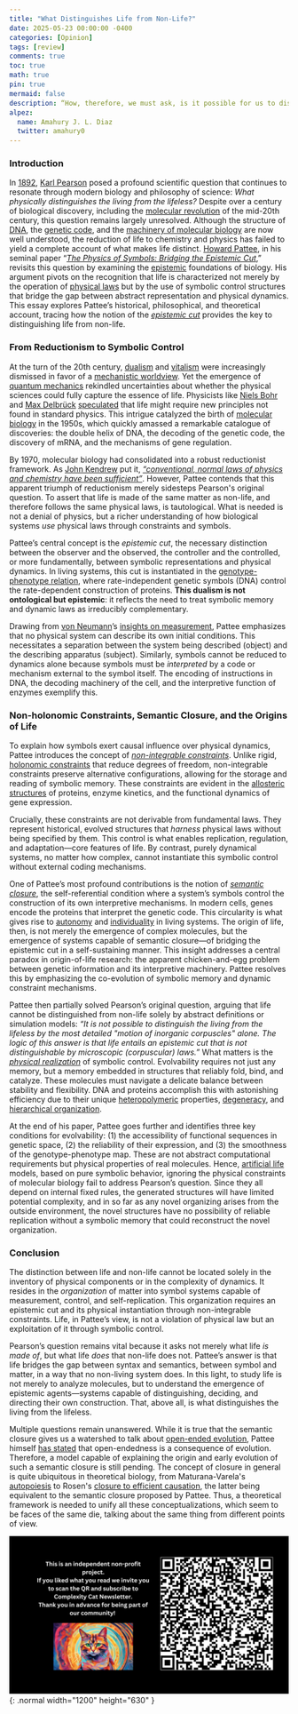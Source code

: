 ```yaml
---
title: "What Distinguishes Life from Non-Life?"
date: 2025-05-23 00:00:00 -0400
categories: [Opinion]
tags: [review]
comments: true
toc: true 
math: true
pin: true
mermaid: false
description: “How, therefore, we must ask, is it possible for us to distinguish the living from the lifeless if we can describe both conceptually by the motion of inorganic corpuscles?”—Karl Pearson (The Grammar of Science, 1892).
alpez:
  name: Amahury J. L. Diaz
  twitter: amahury0
---
```

### Introduction
In [1892](https://en.wikipedia.org/wiki/The_Grammar_of_Science), [Karl Pearson](https://en.wikipedia.org/wiki/Karl_Pearson) posed a profound scientific question that continues to resonate through modern biology and philosophy of science: _What physically distinguishes the living from the lifeless?_ Despite over a century of biological discovery, including the [molecular revolution](https://en.wikipedia.org/wiki/History_of_molecular_biology) of the mid-20th century, this question remains largely unresolved. Although the structure of [DNA](https://en.wikipedia.org/wiki/DNA), the [genetic code](https://en.wikipedia.org/wiki/Genetic_code), and the [machinery of molecular biology](https://en.wikipedia.org/wiki/Molecular_machine) are now well understood, the reduction of life to chemistry and physics has failed to yield a complete account of what makes life distinct. [Howard Pattee](https://en.wikipedia.org/wiki/Howard_H._Pattee), in his seminal paper “[_The Physics of Symbols: Bridging the Epistemic Cut_](https://www.sciencedirect.com/science/article/pii/S0303264701001046),” revisits this question by examining the [epistemic](https://en.wiktionary.org/wiki/epistemic) foundations of biology. His argument pivots on the recognition that life is characterized not merely by the operation of [physical laws](https://simple.wikipedia.org/wiki/Physical_law) but by the use of symbolic control structures that bridge the gap between abstract representation and physical dynamics. This essay explores Pattee’s historical, philosophical, and theoretical account, tracing how the notion of the [_epistemic cut_](https://nyaspubs.onlinelibrary.wiley.com/doi/10.1111/j.1749-6632.2000.tb06277.x) provides the key to distinguishing life from non-life.

### From Reductionism to Symbolic Control
At the turn of the 20th century, [dualism](https://en.wikipedia.org/wiki/Dualism) and [vitalism](https://en.wikipedia.org/wiki/Vitalism) were increasingly dismissed in favor of a [mechanistic worldview](https://en.wikipedia.org/wiki/Mechanism_(philosophy)). Yet the emergence of [quantum mechanics](https://en.wikipedia.org/wiki/Quantum_mechanics) rekindled uncertainties about whether the physical sciences could fully capture the essence of life. Physicists like [Niels Bohr](https://en.wikipedia.org/wiki/Niels_Bohr) and [Max Delbrück](https://en.wikipedia.org/wiki/Max_Delbr%C3%BCck) [speculated](https://www.nature.com/articles/131457a0) that life might require new principles not found in standard physics. This intrigue catalyzed the birth of [molecular biology](https://en.wikipedia.org/wiki/Molecular_biology) in the 1950s, which quickly amassed a remarkable catalogue of discoveries: the double helix of DNA, the decoding of the genetic code, the discovery of mRNA, and the mechanisms of gene regulation.

By 1970, molecular biology had consolidated into a robust reductionist framework. As [John Kendrew](https://en.wikipedia.org/wiki/John_Kendrew) put it, [_“conventional, normal laws of physics and chemistry have been sufficient”_](https://www.jstor.org/stable/24931441?seq=1). However, Pattee contends that this apparent triumph of reductionism merely sidesteps Pearson's original question. To assert that life is made of the same matter as non-life, and therefore follows the same physical laws, is tautological. What is needed is not a denial of physics, but a richer understanding of how biological systems _use_ physical laws through constraints and symbols.

Pattee’s central concept is the _epistemic cut_, the necessary distinction between the observer and the observed, the controller and the controlled, or more fundamentally, between symbolic representations and physical dynamics. In living systems, this cut is instantiated in the [genotype-phenotype relation](https://en.wikipedia.org/wiki/Genotype%E2%80%93phenotype_distinction), where rate-independent genetic symbols (DNA) control the rate-dependent construction of proteins. **This dualism is not ontological but epistemic**: it reflects the need to treat symbolic memory and dynamic laws as irreducibly complementary.

Drawing from [von Neumann](https://en.wikipedia.org/wiki/John_von_Neumann)’s [insights on measurement](https://elib.spbstu.ru/ebsco/pdf/1629183.pdf/info), Pattee emphasizes that no physical system can describe its own initial conditions. This necessitates a separation between the system being described (object) and the describing apparatus (subject). Similarly, symbols cannot be reduced to dynamics alone because symbols must be _interpreted_ by a code or mechanism external to the symbol itself. The encoding of instructions in DNA, the decoding machinery of the cell, and the interpretive function of enzymes exemplify this.

### Non-holonomic Constraints, Semantic Closure, and the Origins of Life
To explain how symbols exert causal influence over physical dynamics, Pattee introduces the concept of [_non-integrable constraints_](https://en.wikipedia.org/wiki/Nonholonomic_system). Unlike rigid, [holonomic constraints](https://en.wikipedia.org/wiki/Holonomic_constraints) that reduce degrees of freedom, non-integrable constraints preserve alternative configurations, allowing for the storage and reading of symbolic memory. These constraints are evident in the [allosteric structures](https://en.wikipedia.org/wiki/Allosteric_regulation) of proteins, enzyme kinetics, and the functional dynamics of gene expression. 

Crucially, these constraints are not derivable from fundamental laws. They represent historical, evolved structures that _harness_ physical laws without being specified by them. This control is what enables replication, regulation, and adaptation—core features of life. By contrast, purely dynamical systems, no matter how complex, cannot instantiate this symbolic control without external coding mechanisms.

One of Pattee’s most profound contributions is the notion of [_semantic closure_](https://link.springer.com/chapter/10.1007/978-94-007-5161-3_14), the self-referential condition where a system’s symbols control the construction of its own interpretive mechanisms. In modern cells, genes encode the proteins that interpret the genetic code. This circularity is what gives rise to [autonomy](https://en.wikipedia.org/wiki/Autonomy) and [individuality](https://www.cambridge.org/core/elements/biological-individuality/137402E71CE12C3226884AAD1B5B67B8) in living systems. The origin of life, then, is not merely the emergence of complex molecules, but the emergence of systems capable of semantic closure—of bridging the epistemic cut in a self-sustaining manner. This insight addresses a central paradox in origin-of-life research: the apparent chicken-and-egg problem between genetic information and its interpretive machinery. Pattee resolves this by emphasizing the co-evolution of symbolic memory and dynamic constraint mechanisms. 

Pattee then partially solved Pearson’s original question, arguing that life cannot be distinguished from non-life solely by abstract definitions or simulation models: _“It is not possible to distinguish the living from the lifeless by the most detailed "motion of inorganic corpuscles" alone. The logic of this answer is that life entails an epistemic cut that is not distinguishable by microscopic (corpuscular) laws.”_ What matters is the [_physical realization_](https://www.taylorfrancis.com/chapters/edit/10.4324/9780429032769-3/simulations-realizations-theories-life-pattee) of symbolic control. Evolvability requires not just any memory, but a memory embedded in structures that reliably fold, bind, and catalyze. These molecules must navigate a delicate balance between stability and flexibility. DNA and proteins accomplish this with astonishing efficiency due to their unique [heteropolymeric](https://en.wiktionary.org/wiki/polymeric#English) properties, [degeneracy](https://en.wikipedia.org/wiki/Degeneracy_(mathematics)), and [hierarchical organization](https://books.google.com/books?hl=en&lr=&id=GyjgBAAAQBAJ&oi=fnd&pg=PA1&dq=hierarchy+theory+pattee&ots=0N4UIB2sjF&sig=-O4kHKHNzD1lHsZgYBpdWUq6ppE#v=onepage&q=hierarchy%20theory%20pattee&f=false).

At the end of his paper, Pattee goes further and identifies three key conditions for evolvability: (1) the accessibility of functional sequences in genetic space, (2) the reliability of their expression, and (3) the smoothness of the genotype-phenotype map. These are not abstract computational requirements but physical properties of real molecules. Hence, [artificial life](https://en.wikipedia.org/wiki/Artificial_life) models, based on pure symbolic behavior, ignoring the physical constraints of molecular biology fail to address Pearson’s question. Since they all depend on internal fixed rules, the generated structures will have limited potential complexity, and in so far as any novel organizing arises from the outside environment, the novel structures have no possibility of reliable replication without a symbolic memory that could reconstruct the novel organization.

### Conclusion
The distinction between life and non-life cannot be located solely in the inventory of physical components or in the complexity of dynamics. It resides in the _organization_ of matter into symbol systems capable of measurement, control, and self-replication. This organization requires an epistemic cut and its physical instantiation through non-integrable constraints. Life, in Pattee’s view, is not a violation of physical law but an exploitation of it through symbolic control.

Pearson’s question remains vital because it asks not merely what life _is made of_, but what life _does_ that non-life does not. Pattee’s answer is that life bridges the gap between syntax and semantics, between symbol and matter, in a way that no non-living system does. In this light, to study life is not merely to analyze molecules, but to understand the emergence of epistemic agents—systems capable of distinguishing, deciding, and directing their own construction. That, above all, is what distinguishes the living from the lifeless. 

Multiple questions remain unanswered. While it is true that the semantic closure gives us a watershed to talk about [open-ended evolution](https://alife.org/encyclopedia/introduction/open-ended-evolution/), Pattee himself [has stated](https://direct.mit.edu/artl/article-abstract/25/1/4/2911/Evolved-Open-Endedness-Not-Open-Ended-Evolution) that open-endedness is a consequence of evolution. Therefore, a model capable of explaining the origin and early evolution of such a semantic closure is still pending. The concept of closure in general is quite ubiquitous in theoretical biology, from Maturana-Varela's [autopoiesis](https://en.wikipedia.org/wiki/Autopoiesis) to Rosen's [closure to efficient causation](https://www.sciencedirect.com/science/article/pii/S0022519309005360?via%3Dihub), the latter being equivalent to the semantic closure proposed by Pattee. Thus, a theoretical framework is needed to unify all these conceptualizations, which seem to be faces of the same die, talking about the same thing from different points of view. 

![Desktop View](/assets/img/fix/complexity-cat-newsletter.png){: .normal width="1200" height="630" }
